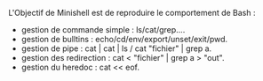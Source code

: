 L'Objectif de Minishell est de reproduire le comportement de Bash :
- gestion de commande simple : ls/cat/grep....
- gestion de bulltins : echo/cd/env/export/unset/exit/pwd.
- gestion de pipe : cat | cat | ls / cat "fichier" | grep a.
- gestion des redirection : cat < "fichier" | grep a > "out".
- gestion du heredoc : cat << eof.


